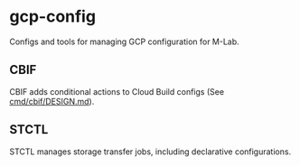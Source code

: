 # gcp-config

Configs and tools for managing GCP configuration for M-Lab.

## CBIF

CBIF adds conditional actions to Cloud Build configs (See [cmd/cbif/DESIGN.md][design]).

[design]: cmd/cbif/DESIGN.md

## STCTL

STCTL manages storage transfer jobs, including declarative configurations.
